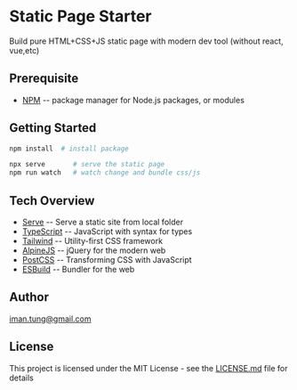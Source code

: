# Static Page Starter

Build pure HTML+CSS+JS static page with modern dev tool (without react, vue,etc)

## Prerequisite

- [NPM](https://docs.npmjs.com/downloading-and-installing-node-js-and-npm) -- package manager for Node.js packages, or modules

## Getting Started

```bash
npm install  # install package

npx serve       # serve the static page
npm run watch   # watch change and bundle css/js
```

## Tech Overview

- [Serve](https://www.npmjs.com/package/serve) -- Serve a static site from local folder
- [TypeScript](https://www.typescriptlang.org/) -- JavaScript with syntax for types
- [Tailwind](https://tailwindcss.com/) -- Utility-first CSS framework
- [AlpineJS](https://alpinejs.dev/) -- jQuery for the modern web
- [PostCSS](https://postcss.org/) -- Transforming CSS with JavaScript
- [ESBuild](https://esbuild.github.io/) -- Bundler for the web

## Author

<iman.tung@gmail.com>

## License

This project is licensed under the MIT License - see the [LICENSE.md](LICENSE.md) file for details  